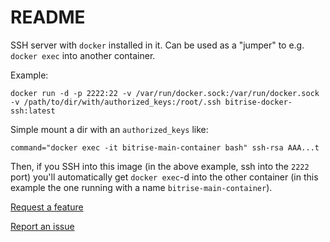 # README

SSH server with `docker` installed in it. Can be used as a "jumper" to e.g. `docker exec` into another container.

Example:

```
docker run -d -p 2222:22 -v /var/run/docker.sock:/var/run/docker.sock -v /path/to/dir/with/authorized_keys:/root/.ssh bitrise-docker-ssh:latest
```

Simple mount a dir with an `authorized_keys` like:

```
command="docker exec -it bitrise-main-container bash" ssh-rsa AAA...t
```

Then, if you SSH into this image (in the above example, ssh into the `2222` port) you'll automatically get `docker exec`-d into
the other container (in this example the one running with a name `bitrise-main-container`).

[Request a feature](https://discuss.bitrise.io/c/feature-request)

[Report an issue](https://discuss.bitrise.io/c/issues/other-issues)
